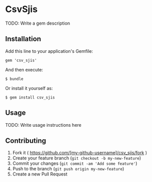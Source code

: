# CsvSjis

TODO: Write a gem description

## Installation

Add this line to your application's Gemfile:

    gem 'csv_sjis'

And then execute:

    $ bundle

Or install it yourself as:

    $ gem install csv_sjis

## Usage

TODO: Write usage instructions here

## Contributing

1. Fork it ( https://github.com/[my-github-username]/csv_sjis/fork )
2. Create your feature branch (`git checkout -b my-new-feature`)
3. Commit your changes (`git commit -am 'Add some feature'`)
4. Push to the branch (`git push origin my-new-feature`)
5. Create a new Pull Request
